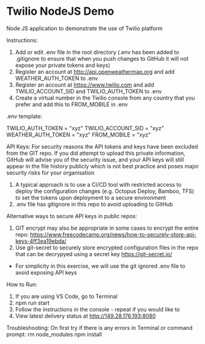 # Twilio NodeJS Demo

Node JS application to demonstrate the use of Twilio platform

Instructions:
1. Add or edit .env file in the root directory (.env has been added to .gitignore to ensure that when you push changes to GitHub it will not expose your private tokens and keys)
2. Register an account at http://api.openweathermap.org and add WEATHER_AUTH_TOKEN to .env
3. Register an account at https://www.twilio.com and add TWILIO_ACCOUNT_SID and TWILIO_AUTH_TOKEN to .env
4. Create a virtual number in the Twilio console from any country that you prefer and add this to FROM_MOBILE in .env

.env template:

TWILIO_AUTH_TOKEN = "xyz"
TWILIO_ACCOUNT_SID = "xyz"
WEATHER_AUTH_TOKEN = "xyz"
FROM_MOBILE = "xyz"

API Keys:
For security reasons the API tokens and keys have been excluded from the GIT repo. If you did attempt to upload this private information, GitHub will advise you of the security issue, and your API keys will still appear in the file history publicly which is not best practice and poses major security risks for your organisation

1. A typical approach is to use a CI/CD tool with restricted access to deploy the configuration changes (e.g. Octopus Deploy, Bamboo, TFS) to set the tokens upon deployment to a secure environment
2. .env file has gitignore in this repo to avoid uploading to GitHub

Alternative ways to secure API keys in public repos:

1. GIT encrypt may also be appropriate in some cases to encrypt the entire repo: https://www.freecodecamp.org/news/how-to-securely-store-api-keys-4ff3ea19ebda/
2. Use git-secret to securely store encrypted configuration files in the repo that can be decrypyed using a secret key https://git-secret.io/


* For simplicity in this exercise, we will use the git ignored .env file to avoid exposing API keys


How to Run:
1. If you are using VS Code, go to Terminal
2. npm run start
3. Follow the instructions in the console - repeat if you would like to
4. View latest delivery status at http://149.28.176.193:8080

Troubleshooting:
On first try if there is any errors in Terminal or command prompt:
rm node_modules
npm install